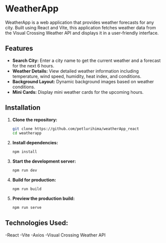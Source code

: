 # WeatherApp

WeatherApp is a web application that provides weather forecasts for any city. Built using React and Vite, this application fetches weather data from the Visual Crossing Weather API and displays it in a user-friendly interface.

## Features

- **Search City:** Enter a city name to get the current weather and a forecast for the next 6 hours.
- **Weather Details:** View detailed weather information including temperature, wind speed, humidity, heat index, and conditions.
- **Background Layout:** Dynamic background images based on weather conditions.
- **Mini Cards:** Display mini weather cards for the upcoming hours.

## Installation

1. **Clone the repository:**
    ```bash
    git clone https://github.com/petlurihima/weatherApp_react
    cd weatherapp
    ```

2. **Install dependencies:**
    ```bash
    npm install
    ```

3. **Start the development server:**
    ```bash
    npm run dev
    ```

4. **Build for production:**
    ```bash
    npm run build
    ```

5. **Preview the production build:**
    ```bash
    npm run serve
    ```

## Technologies Used:
-React
-Vite
-Axios
-Visual Crossing Weather API
